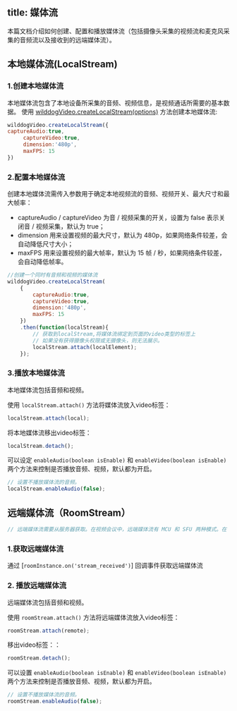 title: 媒体流
---

本篇文档介绍如何创建、配置和播放媒体流（包括摄像头采集的视频流和麦克风采集的音频流以及接收到的远端媒体流）。

## 本地媒体流(LocalStream)
### 1.创建本地媒体流

本地媒体流包含了本地设备所采集的音频、视频信息，是视频通话所需要的基本数据。
使用 [wilddogVideo.createLocalStream(options)](/conference/Web/api/wilddogVideoInitialze.html#createLocalStream) 方法创建本地媒体流:

```javascript
wilddogVideo.createLocalStream({
captureAudio:true,
     captureVideo:true,
     dimension:'480p',
     maxFPS: 15
})
```

### 2.配置本地媒体流

创建本地媒体流需传入参数用于确定本地视频流的音频、视频开关、最大尺寸和最大帧率：
* captureAudio / captureVideo 为音 / 视频采集的开关，设置为 false 表示关闭音 / 视频采集，默认为 true；
* dimension 用来设置视频的最大尺寸，默认为 480p，如果网络条件较差，会自动降低尺寸大小；
* maxFPS 用来设置视频的最大帧率，默认为 15 帧 / 秒，如果网络条件较差，会自动降低帧率。

```javascript
//创建一个同时有音频和视频的媒体流
wilddogVideo.createLocalStream(
    {
        captureAudio:true,
        captureVideo:true,
        dimension:'480p',
        maxFPS: 15
    })
    .then(function(localStream){
        // 获取到localStream,将媒体流绑定到页面的video类型的标签上
        // 如果没有获得摄像头权限或无摄像头，则无法展示。
        localStream.attach(localElement);
    });
```
### 3.播放本地媒体流

本地媒体流包括音频和视频。

使用 `localStream.attach()` 方法将媒体流放入video标签：

```javascript
localStream.attach(local);
```

将本地媒体流移出video标签：

```javascript
localStream.detach();
```

可以设定 `enableAudio(boolean isEnable)` 和 `enableVideo(boolean isEnable)` 两个方法来控制是否播放音频、视频，默认都为开启。

```javascript
// 设置不播放媒体流的音频。
localStream.enableAudio(false);
```
## 远端媒体流（RoomStream）

```objectivec
// 远端媒体流需要从服务器获取。在视频会议中，远端媒体流有 MCU 和 SFU 两种模式。在 MCU 模式下，服务器会将收到的所有远端媒体流进行混流处理，并作为一个媒体流发给客户端。在 SFU 模式下，服务器将远端媒体流转发给客户端，客户端可能收到多个独立的媒体流。
```

### 1.获取远端媒体流

通过 [`roomInstance.on('stream_received')`] 回调事件获取远端媒体流

### 2. 播放远端媒体流

远端媒体流包括音频和视频。

使用 `roomStream.attach()` 方法将远端媒体流放入video标签：

```javascript
roomStream.attach(remote);
```

移出video标签：：

```javascript
roomStream.detach();
```

可以设置 `enableAudio(boolean isEnable)` 和 `enableVideo(boolean isEnable)` 两个方法来控制是否播放音频、视频，默认都为开启。

```javascript
// 设置不播放媒体流的音频。
roomStream.enableAudio(false);
```